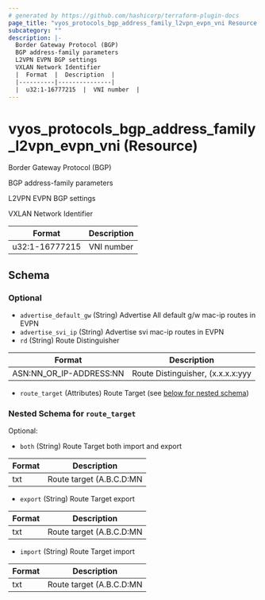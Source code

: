 ```yaml
---
# generated by https://github.com/hashicorp/terraform-plugin-docs
page_title: "vyos_protocols_bgp_address_family_l2vpn_evpn_vni Resource - vyos"
subcategory: ""
description: |-
  Border Gateway Protocol (BGP)
  BGP address-family parameters
  L2VPN EVPN BGP settings
  VXLAN Network Identifier
  |  Format  |  Description  |
  |----------|---------------|
  |  u32:1-16777215  |  VNI number  |
---
```


# vyos_protocols_bgp_address_family_l2vpn_evpn_vni (Resource)

Border Gateway Protocol (BGP)

BGP address-family parameters

L2VPN EVPN BGP settings

VXLAN Network Identifier

|  Format  |  Description  |
|----------|---------------|
|  u32:1-16777215  |  VNI number  |



<!-- schema generated by tfplugindocs -->
## Schema

### Optional

- `advertise_default_gw` (String) Advertise All default g/w mac-ip routes in EVPN
- `advertise_svi_ip` (String) Advertise svi mac-ip routes in EVPN
- `rd` (String) Route Distinguisher

|  Format  |  Description  |
|----------|---------------|
|  ASN:NN_OR_IP-ADDRESS:NN  |  Route Distinguisher, (x.x.x.x:yyy|xxxx:yyyy)  |
- `route_target` (Attributes) Route Target (see [below for nested schema](#nestedatt--route_target))

<a id="nestedatt--route_target"></a>
### Nested Schema for `route_target`

Optional:

- `both` (String) Route Target both import and export

|  Format  |  Description  |
|----------|---------------|
|  txt  |  Route target (A.B.C.D:MN|EF:OPQR|GHJK:MN)  |
- `export` (String) Route Target export

|  Format  |  Description  |
|----------|---------------|
|  txt  |  Route target (A.B.C.D:MN|EF:OPQR|GHJK:MN)  |
- `import` (String) Route Target import

|  Format  |  Description  |
|----------|---------------|
|  txt  |  Route target (A.B.C.D:MN|EF:OPQR|GHJK:MN)  |
